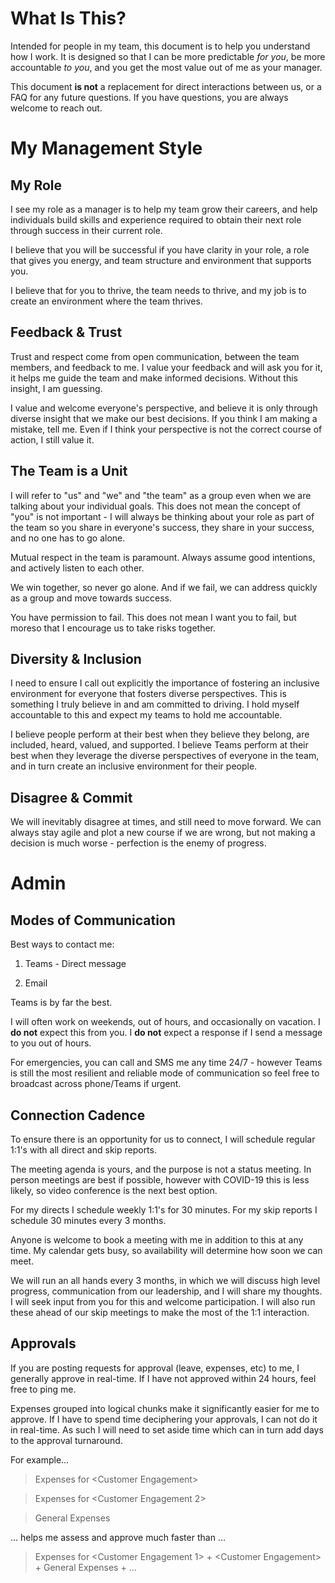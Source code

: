 # What Is This?

Intended for people in my team, this document is to help you understand how I
work. It is designed so that I can be more predictable *for you*, be more
accountable *to you*, and you get the most value out of me as your manager.

This document **is not** a replacement for direct interactions between us, or a
FAQ for any future questions. If you have questions, you are always welcome to
reach out.

# My Management Style

## My Role

I see my role as a manager is to help my team grow their careers, and help
individuals build skills and experience required to obtain their next role
through success in their current role.

I believe that you will be successful if you have clarity in your role, a role
that gives you energy, and team structure and environment that supports you.

I believe that for you to thrive, the team needs to thrive, and my job is to
create an environment where the team thrives.

## Feedback & Trust

Trust and respect come from open communication, between the team members, and
feedback to me. I value your feedback and will ask you for it, it helps me guide
the team and make informed decisions. Without this insight, I am guessing.

I value and welcome everyone's perspective, and believe it is only through
diverse insight that we make our best decisions. If you think I am making a
mistake, tell me. Even if I think your perspective is not the correct course of
action, I still value it.

## The Team is a Unit

I will refer to "us" and "we" and "the team" as a group even when we are talking
about your individual goals. This does not mean the concept of "you" is not
important - I will always be thinking about your role as part of the team so you
share in everyone's success, they share in your success, and no one has to go
alone.

Mutual respect in the team is paramount. Always assume good intentions, and
actively listen to each other.

We win together, so never go alone. And if we fail, we can address quickly as a
group and move towards success.

You have permission to fail. This does not mean I want you to fail, but moreso
that I encourage us to take risks together.

## Diversity & Inclusion

I need to ensure I call out explicitly the importance of fostering an inclusive
environment for everyone that fosters diverse perspectives. This is something I
truly believe in and am committed to driving. I hold myself accountable to this
and expect my teams to hold me accountable.

I believe people perform at their best when they believe they belong, are
included, heard, valued, and supported. I believe Teams perform at their best
when they leverage the diverse perspectives of everyone in the team, and in turn
create an inclusive environment for their people.

## Disagree & Commit

We will inevitably disagree at times, and still need to move forward. We can
always stay agile and plot a new course if we are wrong, but not making a
decision is much worse - perfection is the enemy of progress.

# Admin

## Modes of Communication

Best ways to contact me:

1.  Teams - Direct message

2.  Email

Teams is by far the best.

I will often work on weekends, out of hours, and occasionally on vacation. I
**do not** expect this from you. I **do not** expect a response if I send a
message to you out of hours.

For emergencies, you can call and SMS me any time 24/7 - however Teams is still
the most resilient and reliable mode of communication so feel free to broadcast
across phone/Teams if urgent.

## Connection Cadence

To ensure there is an opportunity for us to connect, I will schedule regular
1:1's with all direct and skip reports.

The meeting agenda is yours, and the purpose is not a status meeting. In person
meetings are best if possible, however with COVID-19 this is less likely, so
video conference is the next best option.

For my directs I schedule weekly 1:1's for 30 minutes. For my skip reports I
schedule 30 minutes every 3 months.

Anyone is welcome to book a meeting with me in addition to this at any time. My
calendar gets busy, so availability will determine how soon we can meet.

We will run an all hands every 3 months, in which we will discuss high level
progress, communication from our leadership, and I will share my thoughts. I
will seek input from you for this and welcome participation. I will also run
these ahead of our skip meetings to make the most of the 1:1 interaction.

## Approvals

If you are posting requests for approval (leave, expenses, etc) to me, I
generally approve in real-time. If I have not approved within 24 hours, feel
free to ping me.

Expenses grouped into logical chunks make it significantly easier for me to
approve. If I have to spend time deciphering your approvals, I can not do it in
real-time. As such I will need to set aside time which can in turn add days to
the approval turnaround.

For example...

>   Expenses for \<Customer Engagement\>

>   Expenses for \<Customer Engagement 2\>

>   General Expenses

... helps me assess and approve much faster than ...

>   Expenses for \<Customer Engagement 1\> + \<Customer Engagement\> + General
>   Expenses + ...
